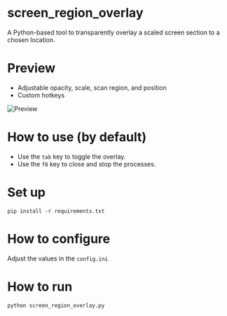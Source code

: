 # screen_region_overlay
A Python-based tool to transparently overlay a scaled screen section to a chosen location.

# Preview
- Adjustable opacity, scale, scan region, and position
- Custom hotkeys

![Preview](https://github.com/permbann/screen_region_overlay/assets/23517637/a34a4d4b-236c-4710-9f1b-b3021c35d912)



# How to use (by default)
- Use the `tab` key to toggle the overlay.  
- Use the `f8` key to close and stop the processes.

# Set up
`pip install -r requirements.txt`

# How to configure
Adjust the values in the `config.ini`

# How to run
`python screen_region_overlay.py`
